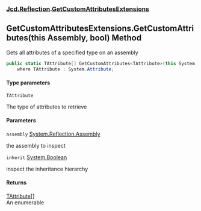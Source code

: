 ### [Jcd.Reflection](Jcd.Reflection.md 'Jcd.Reflection').[GetCustomAttributesExtensions](Jcd.Reflection.GetCustomAttributesExtensions.md 'Jcd.Reflection.GetCustomAttributesExtensions')

## GetCustomAttributesExtensions.GetCustomAttributes<TAttribute>(this Assembly, bool) Method

Gets all attributes of a specified type on an assembly

```csharp
public static TAttribute[] GetCustomAttributes<TAttribute>(this System.Reflection.Assembly assembly, bool inherit=false)
    where TAttribute : System.Attribute;
```
#### Type parameters

<a name='Jcd.Reflection.GetCustomAttributesExtensions.GetCustomAttributes_TAttribute_(thisSystem.Reflection.Assembly,bool).TAttribute'></a>

`TAttribute`

The type of attributes to retrieve
#### Parameters

<a name='Jcd.Reflection.GetCustomAttributesExtensions.GetCustomAttributes_TAttribute_(thisSystem.Reflection.Assembly,bool).assembly'></a>

`assembly` [System.Reflection.Assembly](https://docs.microsoft.com/en-us/dotnet/api/System.Reflection.Assembly 'System.Reflection.Assembly')

the assembly to inspect

<a name='Jcd.Reflection.GetCustomAttributesExtensions.GetCustomAttributes_TAttribute_(thisSystem.Reflection.Assembly,bool).inherit'></a>

`inherit` [System.Boolean](https://docs.microsoft.com/en-us/dotnet/api/System.Boolean 'System.Boolean')

inspect the inheritance hierarchy

#### Returns
[TAttribute](Jcd.Reflection.GetCustomAttributesExtensions.GetCustomAttributes_TAttribute_(thisSystem.Reflection.Assembly,bool).md#Jcd.Reflection.GetCustomAttributesExtensions.GetCustomAttributes_TAttribute_(thisSystem.Reflection.Assembly,bool).TAttribute 'Jcd.Reflection.GetCustomAttributesExtensions.GetCustomAttributes<TAttribute>(this System.Reflection.Assembly, bool).TAttribute')[[]](https://docs.microsoft.com/en-us/dotnet/api/System.Array 'System.Array')  
An enumerable